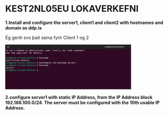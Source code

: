 # KEST2NL05EU LOKAVERKEFNI
**1.Install and configure the server1, client1 and client2 with hostnames and domain as ddp.is**

Ég gerði svo það sama fyrir Client 1 og 2

<img src="Myndir/Hostname-server1.png" style="max-width: 400px;">

**2.configure server1 with static IP Address, from the IP Address block 192.168.100.0/24. The server must be configured with the 10th usable IP Address.**
